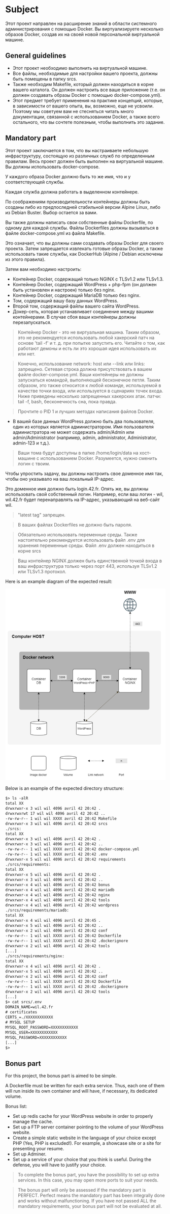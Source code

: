 # Subject

Этот проект направлен на расширение знаний в области системного администрирования с помощью Docker. Вы виртуализируете несколько образов Docker, создав их на своей новой персональной виртуальной машине.

## General guidelines

* Этот проект необходимо выполнить на виртуальной машине.
* Все файлы, необходимые для настройки вашего проекта, должны быть помещены в папку srcs.
* Также необходим Makefile, который должен находиться в корне вашего каталога. Он должен настроить все ваше приложение (т.е. он должен создавать образы Docker с помощью docker-compose.yml).
* Этот предмет требует применения на практике концепций, которые, в зависимости от вашего опыта, вы, возможно, еще не усвоили. Поэтому мы советуем вам не стесняться читать много документации, связанной с использованием Docker, а также всего остального, что вы сочтете полезным, чтобы выполнить это задание.

## Mandatory part

Этот проект заключается в том, что вы настраиваете небольшую инфраструктуру, состоящую из различных служб по определенным правилам. Весь проект должен быть выполнен на виртуальной машине. Вы должны использовать docker-compose.

У каждого образа Docker должно быть то же имя, что и у соответствующей службы.

Каждая служба должна работать в выделенном контейнере.

По соображениям производительности контейнеры должны быть созданы либо из предпоследней стабильной версии Alpine Linux, либо из Debian Buster. Выбор остается за вами.

Вы также должны написать свои собственные файлы Dockerfile, по одному для каждой службы. Файлы Dockerfiles должны вызываться в файле docker-compose.yml из файла Makefile.

Это означает, что вы должны сами создавать образы Docker для своего проекта. Затем запрещается извлекать готовые образы Docker, а также использовать такие службы, как DockerHub (Alpine / Debian исключены из этого правила).

Затем вам необходимо настроить:
* Контейнер Docker, содержащий только NGINX с TLSv1.2 или TLSv1.3.
* Контейнер Docker, содержащий WordPress + php-fpm (он должен быть установлен и настроен) только без nginx.
* Контейнер Docker, содержащий MariaDB только без nginx.
* Том, содержащий вашу базу данных WordPress.
* Второй том, содержащий файлы вашего сайта WordPress.
* Докер-сеть, которая устанавливает соединение между вашими контейнерами. В случае сбоя ваши контейнеры должны перезапускаться.

> Контейнер Docker - это не виртуальная машина. Таким образом, это не
рекомендуется использовать любой хакерский патч на основе 'tail -f' и т. д.
при попытке запустить его. Читайте о том, как работают демоны и есть ли это
хорошая идея использовать их или нет.

> Конечно, использование network: host или --link или links: запрещено.
Сетевая строка должна присутствовать в вашем файле docker-compose.yml.
Ваши контейнеры не должны запускаться командой, выполняющей бесконечное
петля. Таким образом, это также относится к любой команде, используемой в качестве точки входа, или
используется в сценариях точек входа. Ниже приведены несколько запрещенных хакерских атак.
патчи: tail -f, bash, бесконечность сна, пока правда.

> Прочтите о PID 1 и лучших методах написания файлов Docker.

* В вашей базе данных WordPress должно быть два пользователя, один из которых является администратором. Имя пользователя администратора не может содержать admin/Admin или admin/Administrator (например, admin, administrator, Administrator, admin-123 и т.д.).

> Ваши тома будут доступны в папке /home/login/data на хост-машине с использованием Docker. Разумеется, нужно сменить логин с твоим.

Чтобы упростить задачу, вы должны настроить свое доменное имя так, чтобы оно указывало на ваш локальный IP-адрес.

Это доменное имя должно быть login.42.fr. Опять же, вы должны использовать свой собственный логин. Например, если ваш логин - wil, wil.42.fr будет перенаправлять на IP-адрес, указывающий на веб-сайт wil.

> "latest tag" запрещен.

> В ваших файлах Dockerfiles не должно быть пароля.

> Обязательно использовать переменные среды.
Также настоятельно рекомендуется использовать файл .env для хранения переменные среды. Файл .env должен находиться в корне srcs 

> Ваш контейнер NGINX должен быть единственной точкой входа в ваш инфраструктура только через порт 443, используя TLSv1.2 или TLSv1.3 протокол.

Here is an example diagram of the expected result:

![schema](inception.png "schema")

Below is an example of the expected directory structure:

```
$> ls -alR
total XX
drwxrwxr-x 3 wil wil 4096 avril 42 20:42 .
drwxrwxrwt 17 wil wil 4096 avril 42 20:42 ..
-rw-rw-r-- 1 wil wil XXXX avril 42 20:42 Makefile
drwxrwxr-x 3 wil wil 4096 avril 42 20:42 srcs
./srcs:
total XX
drwxrwxr-x 3 wil wil 4096 avril 42 20:42 .
drwxrwxr-x 3 wil wil 4096 avril 42 20:42 ..
-rw-rw-r-- 1 wil wil XXXX avril 42 20:42 docker-compose.yml
-rw-rw-r-- 1 wil wil XXXX avril 42 20:42 .env
drwxrwxr-x 5 wil wil 4096 avril 42 20:42 requirements
./srcs/requirements:
total XX
drwxrwxr-x 5 wil wil 4096 avril 42 20:42 .
drwxrwxr-x 3 wil wil 4096 avril 42 20:42 ..
drwxrwxr-x 4 wil wil 4096 avril 42 20:42 bonus
drwxrwxr-x 4 wil wil 4096 avril 42 20:42 mariadb
drwxrwxr-x 4 wil wil 4096 avril 42 20:42 nginx
drwxrwxr-x 4 wil wil 4096 avril 42 20:42 tools
drwxrwxr-x 4 wil wil 4096 avril 42 20:42 wordpress
./srcs/requirements/mariadb:
total XX
drwxrwxr-x 4 wil wil 4096 avril 42 20:45 .
drwxrwxr-x 5 wil wil 4096 avril 42 20:42 ..
drwxrwxr-x 2 wil wil 4096 avril 42 20:42 conf
-rw-rw-r-- 1 wil wil XXXX avril 42 20:42 Dockerfile
-rw-rw-r-- 1 wil wil XXXX avril 42 20:42 .dockerignore
drwxrwxr-x 2 wil wil 4096 avril 42 20:42 tools
[...]
./srcs/requirements/nginx:
total XX
drwxrwxr-x 4 wil wil 4096 avril 42 20:42 .
drwxrwxr-x 5 wil wil 4096 avril 42 20:42 ..
drwxrwxr-x 2 wil wil 4096 avril 42 20:42 conf
-rw-rw-r-- 1 wil wil XXXX avril 42 20:42 Dockerfile
-rw-rw-r-- 1 wil wil XXXX avril 42 20:42 .dockerignore
drwxrwxr-x 2 wil wil 4096 avril 42 20:42 tools
[...]
$> cat srcs/.env
DOMAIN_NAME=wil.42.fr
# certificates
CERTS_=./XXXXXXXXXXXX
# MYSQL SETUP
MYSQL_ROOT_PASSWORD=XXXXXXXXXXXX
MYSQL_USER=XXXXXXXXXXXX
MYSQL_PASSWORD=XXXXXXXXXXXX
[...]
$>
```

## Bonus part

For this project, the bonus part is aimed to be simple.

A Dockerfile must be written for each extra service. Thus, each one of them will run inside its own container and will have, if necessary, its dedicated volume.

Bonus list:
* Set up redis cache for your WordPress website in order to properly manage the cache.
* Set up a FTP server container pointing to the volume of your WordPress website.
* Create a simple static website in the language of your choice except PHP (Yes, PHP
is excluded!). For example, a showcase site or a site for presenting your resume.
* Set up Adminer.
* Set up a service of your choice that you think is useful. During the defense, you will have to justify your choice.

> To complete the bonus part, you have the possibility to set up extra
services.  In this case, you may open more ports to suit your needs.

> The bonus part will only be assessed if the mandatory part is
PERFECT. Perfect means the mandatory part has been integrally done
and works without malfunctioning.  If you have not passed ALL the
mandatory requirements, your bonus part will not be evaluated at all.
